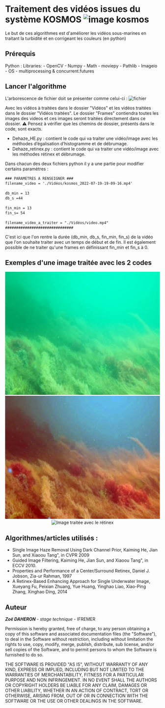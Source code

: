 # Traitement des vidéos issues du système KOSMOS <img width="50" alt="image kosmos" src="https://user-images.githubusercontent.com/108416242/182578775-55f881ab-6064-4b50-8c58-42cfca3f6113.PNG">


Le but de ces algorithmes est d'améliorer les vidéos sous-marines en traitant la turbidité et en corrigeant les couleurs (en python) 

## Prérequis 

Python : 
  Libraries: 
    - OpenCV
    - Numpy
    - Math
    - moviepy
    - Pathlib
    - Imageio 
    - OS
    - multiprocessing & concurrent.futures
 
## Lancer l'algorithme 

L'arborescence de fichier doit se présenter comme celui-ci : ![fichier](https://user-images.githubusercontent.com/108416242/182579384-d89315d0-6ace-4c36-b664-69f7bbeefd04.PNG)

Avec les vidéos à traitées dans le dossier "Vidéos" et les vidéos traitées dans le dossier "Vidéos traitées". Le dossier "Frames" contiendra toutes les images
des videos et ces images seront traitées directement dans ce dossier. ⚠️ Pensez à vérifier que les chemins de dossier, présents dans le code, sont exacts.

- Dehaze_HE.py : contient le code qui va traiter une vidéo/image avec les méthodes d’égalisation d’histogramme et de débrumage.
- Dehaze_retinex.py : contient le code qui va traiter une vidéo/image avec les méthodes rétinex et débrumage.

Dans chacun des deux fichiers python il y a une partie pour modifier certains paramètres : 

``` 
### PARAMETRES A RENSEIGNER ### 
filename_video = './Vidéos/kosmos_2022-07-19-19-09-16.mp4'

db_min = 13
db_s =44

fin_min = 13
fin_s= 54

filename_video_a_traiter = "./Vidéos/video.mp4"
###############################
```
C'est ici que l'on rentre la durée (db_min, db_s, fin_min, fin_s) de la vidéo que l'on souhaite traiter avec un temps de début et de fin. 
Il est également possible de ne traiter qu'une frames en définissant fin_min et fin_s à 0. 

## Exemples d'une image traitée avec les 2 codes 
<center>
<img src="./Exemples/image_originale.png"  height = "400" alt="Image originale" />
<img src="./Exemples/image_HE.png"  height = "400" alt="Image traitée avec HE et le débrumage" />
<img src="./Exemples/image_retinex.png"   height = "400" alt="Image traitée avec le rétinex" />
</center>


## Algorithmes/articles utilisés :
- Single Image Haze Removal Using Dark Channel Prior, Kaiming He, Jian Sun, and Xiaoou Tang", in CVPR 2009 
- Guided Image Filtering, Kaiming He, Jian Sun, and Xiaoou Tang", in ECCV 2010.
- Properties and Performance of a Center/Surround Retinex, Daniel J. Jobson, Zia-ur Rahman, 1997 
- A Retinex-Based Enhancing Approach for Single Underwater Image, Xueyang Fu, Peixian Zhuang, Yue Huang, Yinghao Liao, Xiao-Ping Zhang, Xinghao Ding, 2014 


## Auteur 

***Zoë DAHERON*** - *stage technique* - IFREMER


Permission is hereby granted, free of charge, to any person obtaining a copy of this software and associated documentation files (the "Software"), to deal in the Software without restriction, including without limitation the rights to use, copy, modify, merge, publish, distribute, sub license, and/or sell copies of the Software, and to permit persons to whom the Software is furnished to do so.

THE SOFTWARE IS PROVIDED "AS IS", WITHOUT WARRANTY OF ANY KIND, EXPRESS OR IMPLIED, INCLUDING BUT NOT LIMITED TO THE WARRANTIES OF MERCHANTABILITY, FITNESS FOR A PARTICULAR PURPOSE AND NON INFRINGEMENT. IN NO EVENT SHALL THE AUTHORS OR COPYRIGHT HOLDERS BE LIABLE FOR ANY CLAIM, DAMAGES OR OTHER LIABILITY, WHETHER IN AN ACTION OF CONTRACT, TORT OR OTHERWISE, ARISING FROM, OUT OF OR IN CONNECTION WITH THE SOFTWARE OR THE USE OR OTHER DEALINGS IN THE SOFTWARE.

